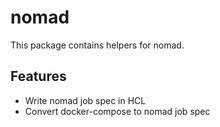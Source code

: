 # nomad

This package contains helpers for nomad.

## Features

- Write nomad job spec in HCL
- Convert docker-compose to nomad job spec
